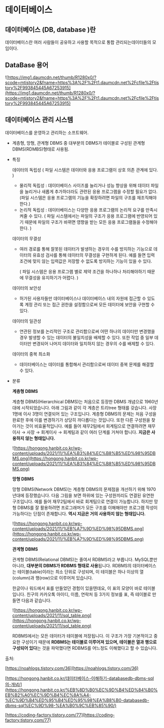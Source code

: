 # 데이터베이스

## 데이터베이스 (DB, database )란

데이터베이스란 여러 사람들이 공유하고 사용할 목적으로 통합 관리되는데이터들의 모임이다.

## ****DataBase 용어****

![https://img1.daumcdn.net/thumb/R1280x0/?scode=mtistory2&fname=https%3A%2F%2Ft1.daumcdn.net%2Fcfile%2Ftistory%2F993845445A67253915](https://img1.daumcdn.net/thumb/R1280x0/?scode=mtistory2&fname=https%3A%2F%2Ft1.daumcdn.net%2Fcfile%2Ftistory%2F993845445A67253915)

## **데이터베이스 관리 시스템**

데이터베이스를 운영하고 관리하는 소프트웨어.

- 계층형, 망형, 관계형 DBMS 중 대부분의 DBMS가 테이블로 구성된 관계형 DBMS(RDMBS)형태로 사용됨.
- 특징
    
    데이터의 독립성 ( 파일 시스템은 데이터와 응용 프로그램이 상호 의존 관계에 있다. )
    
    - 물리적 독립성 : 데이터베이스 사이즈를 늘리거나 성능 향상을 위해 데이터 파일을 늘리거나 새롭게 추가하더라도 관련된 응용 프로그램을 수정할 필요가 없다.
    (파일 시스템은 응용 프로그램의 기능을 확장하려면 파일의 구조를 재조직해야 한다.)
    - 논리적 독립성 : 데이터베이스는 다양한 응용 프로그램의 논리적 요구를 만족시켜줄 수 있다.
    ( 파일 시스템에서는 파일의 구조가 응용 프로그램에 반영되어 있기 때문에 파일의 구조가 바뀌면 영향을 받는 모든 응용 프로그램들을 수정해야 한다. )
    
     데이터의 무결성
    
    - 여러 경로를 통해 잘못된 데이터가 발생하는 경우의 수를 방지하는 기능으로 데이터의 유효성 검사를 통해 데이터의 무결성을 구현하게 된다. 예를 들면 입력 조건에 맞지 않는 입력값은 저장할 수 없도록 방지하는 기능이 있을 수 있다.
        
        ( 파일 시스템은 응용 프로그램 별로 제약 조건을 하나하나 처리해야하기 때문에 무결성을 유지하기가 어렵다. )
        
    
    데이터의 보안성
    
    - 허가된 사용자들만 데이터베이스나 데이터베이스 내의 자원에 접근할 수 있도록 계정 관리 또는 접근 권한을 설정함으로써 모든 데이터에 보안을 구현할 수 있다.
    
    데이터의 일관성
    
    - 연관된 정보를 논리적인 구조로 관리함으로써 어떤 하나의 데이터만 변경했을 경우 발생할 수 있는 데이터의 불일치성을 배제할 수 있다. 또한 작업 중 일부 데이터만 변경되어 나머지 데이터와 일치하지 않는 경우의 수를 배제할 수 있다.
    
    데이터의 중복 최소화
    
    - 데이터베이스는 데이터를 통합해서 관리함으로써 데이터 중복 문제를 해결할 수 있다.
- 분류
    
    **계층형 DBMS**
    
    계층형 DBMS(Hierarchical DBMS)는 처음으로 등장한 DBMS 개념으로 1960년대에 시작되었습니다. 아래 그림과 같이 각 계층은 트리tree 형태를 갖습니다. 사장 1명에 이사 3명이 연결되어 있는 구조입니다. 계층형 DBMS의 문제는 처음 구성을 완료한 후에 이를 변경하기가 상당히 까다롭다는 것입니다. 또한 다른 구성원을 찾아가는 것이 비효율적입니다. 예를 들어 재무2팀에서 회계팀으로 연결하려면 재무이사 → 사장 → 회계이사 → 회계팀과 같이 여러 단계를 거쳐야 합니다. **지금은 사용하지 않는 형태입니다.**
    
    ![https://hongong.hanbit.co.kr/wp-content/uploads/2021/11/%EA%B3%84%EC%B8%B5%ED%98%95DBMS.png](https://hongong.hanbit.co.kr/wp-content/uploads/2021/11/%EA%B3%84%EC%B8%B5%ED%98%95DBMS.png)
    
    **망형 DBMS**
    
    망형 DBMS(Network DBMS)는 계층형 DBMS의 문제점을 개선하기 위해 1970년대에 등장했습니다. 다음 그림을 보면 하위에 있는 구성원끼리도 연결된 유연한 구조입니다. 예를 들어 재무2팀에서 바로 회계팀으로 연결이 가능합니다. 하지만 망형 DBMS를 잘 활용하려면 프로그래머가 모든 구조를 이해해야만 프로그램 작성이 가능하다는 단점이 존재합니다. **역시 지금은 거의 사용하지 않는 형태입니다.**
    
    ![https://hongong.hanbit.co.kr/wp-content/uploads/2021/11/%EB%A7%9D%ED%98%95DBMS.png](https://hongong.hanbit.co.kr/wp-content/uploads/2021/11/%EB%A7%9D%ED%98%95DBMS.png)
    
    **관계형 DBMS**
    
    관계형 DBMS(Relational DBMS)는 줄여서 RDBMS라고 부릅니다. MySQL뿐만 아니라, **대부분의 DBMS가 RDBMS 형태로 사용**됩니다. RDBMS의 데이터베이스는 테이블(table)이라는 최소 단위로 구성되며, 이 테이블은 하나 이상의 열(column)과 행(row)으로 이루어져 있습니다.
    
    한글이나 워드에서 표를 만들었던 경험이 있을텐데요, 이 표의 모양이 바로 테이블입니다. 친구의 카카오톡 아이디, 이름, 연락처 등 3가지 정보를 표, 즉 테이블로 만들면 다음과 같습니다.
    
    ![https://hongong.hanbit.co.kr/wp-content/uploads/2021/11/sql_table.png](https://hongong.hanbit.co.kr/wp-content/uploads/2021/11/sql_table.png)
    
    RDBMS에서는 모든 데이터가 테이블에 저장됩니다. 이 구조가 가장 기본적이고 중요한 구성이기 때문에 **RDBMS는 테이블로 이루어져 있으며, 테이블은 열과 행으로 구성되어 있다**는 것을 파악했다면 RDBMS를 어느정도 이해했다고 할 수 있습니다.
    

출처:

[https://noahlogs.tistory.com/36](https://noahlogs.tistory.com/36)

[https://hongong.hanbit.co.kr/데이터베이스-이해하기-databasedb-dbms-sql의-개념/](https://hongong.hanbit.co.kr/%EB%8D%B0%EC%9D%B4%ED%84%B0%EB%B2%A0%EC%9D%B4%EC%8A%A4-%EC%9D%B4%ED%95%B4%ED%95%98%EA%B8%B0-databasedb-dbms-sql%EC%9D%98-%EA%B0%9C%EB%85%90/)

[https://coding-factory.tistory.com/77](https://coding-factory.tistory.com/77)
